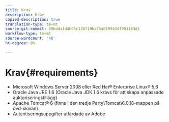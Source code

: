 ```yaml
---
title: Krav
description: Krav
copied-description: true
translation-type: tm+mt
source-git-commit: 89bdda1d4bd5c126f19ba75a819942df901183d1
workflow-type: tm+mt
source-wordcount: '40'
ht-degree: 0%

---
```



# Krav{#requirements}

* Microsoft Windows Server 2008 eller Red Hat® Enterprise Linux® 5.6
* Oracle Java JRE 1.6 (Oracle Java JDK 1.6 krävs för att skapa anpassade auktoriseringstillägg)
* Apache Tomcat® 6 (finns i den tredje Party\Tomcat\6.0.18-mappen på dvd-skivan)
* Autentiseringsuppgifter utfärdade av Adobe


